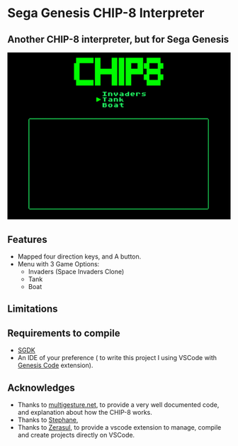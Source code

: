 # Sega Genesis CHIP-8 Interpreter

## Another CHIP-8 interpreter, but for Sega Genesis

![CHIP-8 SGDK](https://github.com/danilo94/Sega-Genesis-CHIP-8/blob/main/imgs/image.png)


## Features

- Mapped four direction keys, and A button.
- Menu with 3 Game Options:
	- Invaders (Space Invaders Clone)
	- Tank
	- Boat


## Limitations


## Requirements to compile

- [SGDK](https://github.com/Stephane-D/SGDK)
- An IDE of your preference ( to write this project I using VSCode with [Genesis Code](https://github.com/zerasul/genesis-code) extension).


## Acknowledges
- Thanks to [multigesture.net](https://multigesture.net/articles/how-to-write-an-emulator-chip-8-interpreter/), to provide a very well documented code, and explanation about how the CHIP-8 works.
- Thanks to [Stephane](https://github.com/Stephane-D/SGDK), 
- Thanks to [Zerasul](https://github.com/zerasul/genesis-code), to provide a vscode extension to manage, compile and create projects directly on VSCode.
